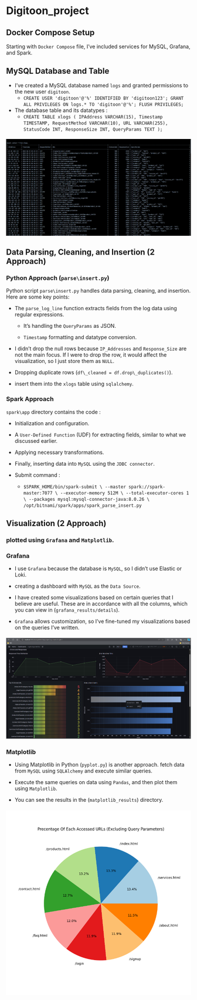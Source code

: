 # Digitoon_project
Docker Compose Setup
--------------------

Starting with `Docker Compose` file, I’ve included services for MySQL, Grafana, and Spark.

MySQL Database and Table
-----------------------

*   I’ve created a MySQL database named `logs` and granted permissions to the new user `digitoon`.
    * `CREATE USER 'digitoon'@'%' IDENTIFIED BY 'digitoon123';
GRANT ALL PRIVILEGES ON logs.* TO 'digitoon'@'%';
FLUSH PRIVILEGES;`
*   The database table and its datatypes :
    * `CREATE TABLE xlogs (
    IPAddress VARCHAR(15),
    Timestamp TIMESTAMP,
    RequestMethod VARCHAR(10),
    URL VARCHAR(255),
    StatusCode INT,
    ResponseSize INT,
    QueryParams TEXT
   );`

####
![image](database.png)
####
Data Parsing, Cleaning, and Insertion (2 Approach)
-------------------------------------

### Python Approach (`parse\insert.py`)

Python script `parse\insert.py` handles data parsing, cleaning, and insertion. Here are some key points:

*   The `parse_log_line` function extracts fields from the log data using regular expressions.
    *   It’s handling the `QueryParams` as JSON.
    
    *   `Timestamp` formatting and datatype conversion.

*   I didn’t drop the null rows because `IP_Addresses` and `Response_Size` are not the main focus. If I were to drop the row, it would affect the visualization, so I just store them as `NULL`.
    
*   Dropping duplicate rows (`df\_cleaned = df.drop\_duplicates()`).

*   insert them into the `xlogs` table using `sqlalchemy`.
    

### Spark Approach

`spark\app` directory contains the code :

*   Initialization and configuration.
    
*   A `User-Defined Function` (UDF) for extracting fields, similar to what we discussed earlier.
    
*   Applying necessary transformations.
    
*   Finally, inserting data into `MySQL` using the `JDBC connector`.

*   Submit command :
  
      * `$SPARK_HOME/bin/spark-submit \
  --master spark://spark-master:7077 \
  --executor-memory 512M \
  --total-executor-cores 1 \
  --packages mysql:mysql-connector-java:8.0.26 \
  /opt/bitnami/spark/apps/spark_parse_insert.py`    

Visualization (2 Approach)
-------------
### plotted using `Grafana` and `Matplotlib`.
### Grafana

*   I use `Grafana` because the database is `MySQL`, so I didn’t use Elastic or Loki.

*   creating a dashboard with `MySQL` as the `Data Source`.

*   I have created some visualizations based on certain queries that I believe are useful. These are in accordance with all the columns, which you can view in (`grafana_results/details`).
    
*   `Grafana` allows customization, so I’ve fine-tuned my visualizations based on the queries I’ve written.

####
![image](grafana_results/dashboard.png)
####

### Matplotlib

*   Using Matplotlib in Python (`pyplot.py`) is another approach. fetch data from `MySQL` using `SQLAlchemy` and execute similar queries.

*   Execute the same queries on data using `Pandas`, and then plot them using `Matplotlib`.
    
*   You can see the results in the (`matplotlib_results`) directory.

####
![image](matplotlib_results/Precentage_Of_Each_Accessed_URLs.png)
####

